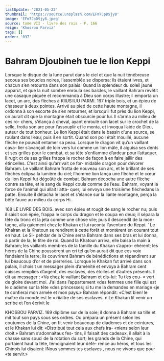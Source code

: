 ```yaml
---
lastUpdate: '2021-05-22'
thumbnail: 'https://source.unsplash.com/EFm7JpD9jy8'
image: 'EFm7JpD9jy8.jpeg'
source: tome VII - livre des rois - P. 166
reign: 'Khosrou Parviz'
tags: []
order: '037'
---
```


# Bahram Djoubineh tue le lion Keppi

Lorsque le disque de la lune parut dans le ciel et que la nuit ténébreuse secoua ses boucles noires, l’assemblée se dispersa: ils étaient ivres, et chacun
s’en retourna dans son palais. Quand la splendeur
du soleil jaune apparut, et que la nuit sombre enroula ses balcles, le vaillant Bahram revêtit une casaque piquée et recommanda à Dieu son corps illustre; il emporta un lacet, un arc, des flèches à
KllUSllUU PARMI. 167 triple bois, et un épieu de chasseur à deux pointes.
Arrivé au pied de cette haute montagne, il ordonna à son escorte de s’en retourner, et lorsqu’il fut près
du lion Keppi, on aurait dit que la montagne était obscurcie pour lui. Il s’arma au milieu de ces ro- chers, s’élança à cheval, ayant enroulé son lacet sur
le crochet de la selle, frotta son arc pour l’assouplir et le monta, et invoqua l’aide de Dieu, auteur de tout bonheur.
Le lion Keppi était dans le bassin d’une source,
se roulant dans l’eau; puis il en sortit. Quand son poil était mouillé, aucune flèche ne pouvait entamer
sa peau. Lorsque le dragon vit qu’un vaillant cava-
lier s’avançait de loin vers lui comme un lion mâle,
il aiguisa ses dents et ses grilles pour le combat, et sa tête s’enflamme d’ardeur pour l’attaquer. Il rugit
ct de ses grilles frappa le rocher de façon à en faire jaillir des étincelles. C’est ainsi qu’arrivait ce for-
midable dragon pour dévorer Bahram. Le vaillant Bahram frotta de nouveau son arc, et le brillant de ses flèches éclipsa la lumière du ciel; l’homme lion
lança une flèche et le cœur du lion Keppi fut dégoûté
du combat. Bahram décocha une autre flèche contre sa tête, et le sang du Keppi coula comme de l’eau. Bahram, voyant la force de l’animal qui allait l’atta- quer, lui envoya une troisième flèchedans la patte. Ensuite il détacha le lacet et s’élance sur la liante montagne, perça la bête fauve au milieu du corps
Hi.

168 LE LIVRE DES BOIS.
avec son épieu et rougit de sang le rocher nu; puis
il saisit son épée, frappa le corps du dragon et le coupa en deux; il sépara la tête du tronc et la jeta comme une chose vile; puis il descendit de la mon- tagne, alla gaiement chez le Khakan et lui raconta l’aventure du Keppi. ’
Le Khalran et la Khatoun se rendirent à cette forêt et montèrent en courant tout en haut. Le Si- pehdar de la Chine serra Bahram dans ses bras et lui donna, à partir de la, le titre de roi. Quand la Khatoun arriva, elle baisa la main à Bahram; les vaillants membres de la famille du Khakan s’appro- ehèrent; les héros de la Chine poussèrent un cri tel qu’on aurait dit que ces voix fendaient la terre; ils couvrirent Bahram de bénédictions et répandirent
sur lui beaucoup d’or et de pierreries.
Lorsque le Khakan fut arrivé dans son palais, il choisit un messager plein d’aménité et envoya à Bahram cent caisses remplies d’argent, des esclaves,
des étoiles et d’autres présents. Il dit au messager :
«Va chez le vaillant Bahram et dis-lui: Tu t’es cou-
« vert de gloire devant moi. J’ai dans l’appartement
«des femmes une fille qui est le diadème sur la tête «des princesses; si tu me la demandes en mariage «je te confierai mon armée et mon pays.» Bahram répondit: «C’est bien! le maître du monde est le
« riialtre de ses esclaves. n
Le Khakan lit venir un scribe et l’on écrivit le

KHOSBOU PARVIZ. 169 diplôme sur de la soie; il donna à Bahram sa tille
et mit tout son pays sous ses ordres. Ou prépara un présent selon les coutumes de la Chine, on fit
venir beaucoup de diadèmes et de ceintures, et le Khakan lui dit: «Distribué tout cela aux chefs ira- «niens selon leur droit.» Bahram s’adonnaitaux fes-
tins, il faisait des cadeaux, il allait à la chasse sans souci de la rotation du sort; les grands de la Chine, qui portaient haut la tête, témoignaient leur défé-
rence au héros, et tous les Chinois lui disaient: lNous sommes tes esclaves , nous ne vivons que pour «te servir.»
